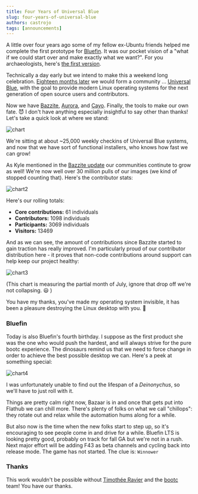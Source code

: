 ```yaml
---
title: Four Years of Universal Blue
slug: four-years-of-universal-blue
authors: castrojo
tags: [announcements]
---
```


A little over four years ago some of my fellow ex-Ubuntu friends helped me complete the first prototype for [Bluefin](https://projectbluefin.io). It was our pocket vision of a "what if we could start over and make exactly what we want?". For you archaeologists, here's [the first version](https://github.com/castrojo/ublue/tree/e0f113a98b98bb0782ecf9314e5348b60d7f2357).

Technically a day early but we intend to make this a weekend long celebration. [Eighteen months later](https://github.com/castrojo/ublue-image) we would form a community ... [Universal Blue](https://universal-blue.org), with the goal to provide modern Linux operating systems for the next generation of open source users and contributors.

Now we have [Bazzite](https://bazzite.gg/), [Aurora](https://getaurora.dev/), and [Cayo](https://github.com/ublue-os/cayo). Finally, the tools to make our own fate. :smiling_imp: I don't have anything especially insightful to say other than thanks! Let's take a quick look at where we stand:

![chart](https://github.com/user-attachments/assets/8bb0acf8-3881-4746-b1e2-c74f06de7e9d)

We're sitting at about ~25,000 weekly checkins of Universal Blue systems, and now that we have sort of functional installers, who knows how fast we can grow!

As Kyle mentioned in the [Bazzite update](https://universal-blue.discourse.group/t/bazzite-july-2025-update-bazaar-z13-kernel-6-15-steam-hardware-survey/9501) our communities continute to grow as well! We're now well over 30 million pulls of our images (we kind of stopped counting that). Here's the contributor stats:

![chart2](https://github.com/user-attachments/assets/c1159002-a693-4c91-8c42-6c57002c0464)

Here's our rolling totals:

- **Core contributions:** 61 individuals
- **Contributors:** 1098 individuals
- **Participants:** 3069 individuals
- **Visitors:** 13469

And as we can see, the amount of contributions since Bazzite started to gain traction has really improved. I'm particularly proud of our contributor distribution here - it proves that non-code contributions around support can help keep our project healthy:

![chart3](https://github.com/user-attachments/assets/55826b39-9524-4c68-8529-8f51a4b5ced2)

(This chart is measuring the partial month of July, ignore that drop off we're not collapsing. :smiley: )

You have my thanks, you've made my operating system invisible, it has been a pleasure destroying the Linux desktop with you. :blue_heart:

### Bluefin

Today is also Bluefin's fourth birthday. I suppose as the first product she was the one who would push the hardest, and will always strive for the pure bootc experience. The dinosaurs remind us that we need to force change in order to achieve the best possible desktop we can. Here's a peek at something special:

![chart4](https://github.com/user-attachments/assets/dc2d23a7-d954-4e57-bfae-b5ced04d15f7)

I was unfortunately unable to find out the lifespan of a _Deinonychus_, so we'll have to just roll with it.

Things are pretty calm right now, Bazaar is in and once that gets put into Flathub we can chill more. There's plenty of folks on what we call "chillops": they rotate out and relax while the automation hums along for a while.

But also now is the time when the new folks start to step up, so it's encouraging to see people come in and drive for a while. Bluefin LTS is looking pretty good, probably on track for fall GA but we're not in a rush. Next major effort will be adding F43 as beta channels and cycling back into release mode. The game has not started. The clue is: `Winnower`

### Thanks

This work wouldn't be possible without [Timothée Ravier](https://github.com/travier) and the [bootc](https://github.com/bootc-dev/bootc) team! You have our thanks.
